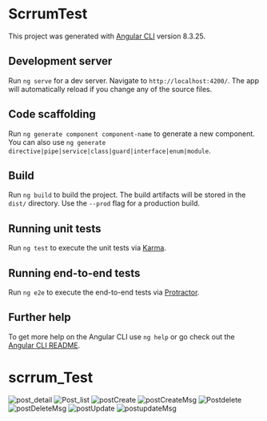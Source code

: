 # ScrrumTest

This project was generated with [Angular CLI](https://github.com/angular/angular-cli) version 8.3.25.

## Development server

Run `ng serve` for a dev server. Navigate to `http://localhost:4200/`. The app will automatically reload if you change any of the source files.

## Code scaffolding

Run `ng generate component component-name` to generate a new component. You can also use `ng generate directive|pipe|service|class|guard|interface|enum|module`.

## Build

Run `ng build` to build the project. The build artifacts will be stored in the `dist/` directory. Use the `--prod` flag for a production build.

## Running unit tests

Run `ng test` to execute the unit tests via [Karma](https://karma-runner.github.io).

## Running end-to-end tests

Run `ng e2e` to execute the end-to-end tests via [Protractor](http://www.protractortest.org/).

## Further help

To get more help on the Angular CLI use `ng help` or go check out the [Angular CLI README](https://github.com/angular/angular-cli/blob/master/README.md).
# scrrum_Test



![post_detail](https://user-images.githubusercontent.com/30724457/87220762-e1aabc00-c334-11ea-81c6-deb1b108baf9.png)
![Post_list](https://user-images.githubusercontent.com/30724457/87220764-e3747f80-c334-11ea-9925-6cc0d1a7fcdf.png)
![postCreate](https://user-images.githubusercontent.com/30724457/87220767-e53e4300-c334-11ea-9813-3a425d1be124.png)
![postCreateMsg](https://user-images.githubusercontent.com/30724457/87220768-e66f7000-c334-11ea-9b59-5a18f0265d45.png)
![Postdelete](https://user-images.githubusercontent.com/30724457/87220769-e7a09d00-c334-11ea-93af-04d32fa6c637.png)
![postDeleteMsg](https://user-images.githubusercontent.com/30724457/87220771-e96a6080-c334-11ea-9baa-fac21b61187e.png)
![postUpdate](https://user-images.githubusercontent.com/30724457/87220773-ea9b8d80-c334-11ea-8fc9-9e97e0697748.png)
![postupdateMsg](https://user-images.githubusercontent.com/30724457/87220774-ec655100-c334-11ea-9dfd-4236b1becf93.png)


